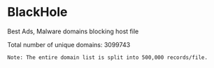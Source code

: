 # BlackHole
Best Ads, Malware domains blocking host file

Total number of unique domains: 3099743

`` Note: The entire domain list is split into 500,000 records/file. ``
